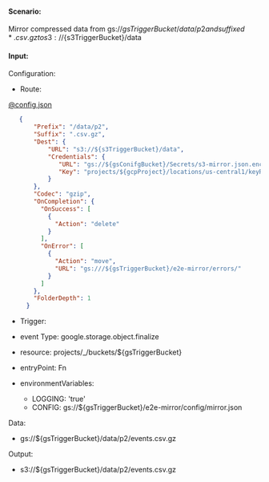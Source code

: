 #### Scenario:

Mirror compressed data from gs://${gsTriggerBucket}/data/p2 and suffixed *.csv.gz to s3://${s3TriggerBucket}/data

#### Input:

Configuration:

* Route:

[@config,json](../../../config/gs.json)
```json
   {
       "Prefix": "/data/p2",
       "Suffix": ".csv.gz",
       "Dest": {
           "URL": "s3://${s3TriggerBucket}/data",
           "Credentials": {
              "URL": "gs://${gsConifgBucket}/Secrets/s3-mirror.json.enc",
              "Key": "projects/${gcpProject}/locations/us-central1/keyRings/gs_mirror_ring/cryptoKeys/gs_mirror_key"
           }
       },
       "Codec": "gzip",
       "OnCompletion": {
         "OnSuccess": [
           {
             "Action": "delete"
           }
         ],
         "OnError": [
           {
             "Action": "move",
             "URL": "gs:///${gsTriggerBucket}/e2e-mirror/errors/"
           }
         ]
       },
       "FolderDepth": 1
     }
```


* Trigger:

* event Type: google.storage.object.finalize
* resource: projects/_/buckets/${gsTriggerBucket}
* entryPoint: Fn
* environmentVariables:
  - LOGGING: 'true'
  - CONFIG: gs://${gsTriggerBucket}/e2e-mirror/config/mirror.json
 


Data:
- gs://${gsTriggerBucket}/data/p2/events.csv.gz


Output:
- s3://${gsTriggerBucket}/data/p2/events.csv.gz